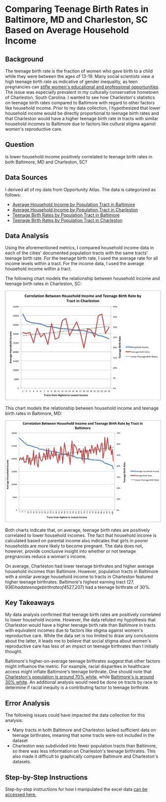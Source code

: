 # Comparing Teenage Birth Rates in Baltimore, MD and Charleston, SC Based on Average Household Income
## Background
The teenage birth rate is the fraction of women who gave birth to a child while they were between the ages of 13-19. Many social scientists view a high teenage birth rate as indicative of gender inequality, as teen pregnancies can [stifle women's educational and professional opportunities](https://www.mcser.org/journal/index.php/jesr/article/viewFile/542/567). The issue was especially prevalent in my culturally conservative hometown of Charleston, South Carolina. I wanted to see how Charleston's statistics on teenage birth rates compared to Baltimore with regard to other factors like household income. Prior to my data collection, I hypothesized that lower household income would be directly proportional to teenage birth rates and that Charleston would have a higher teenage birth rate in tracts with similar household incomes to Baltimore due to factors like cultural stigma against women's reproductive care.
## Question
Is lower household income positively correlated to teenage birth rates in both Baltimore, MD and Charleston, SC?
## Data Sources
I derived all of my data from Opportunity Atlas. The data is categorized as follows:
- [Average Household Income by Population Tract in Baltimore](https://github.com/John-Frye/baltimore-charleston-comparing-teen-pregnancy-rates/blob/master/Baltimore_Income_Data.xlsx)
- [Average Household Income by Population Tract in Charleston](https://github.com/John-Frye/baltimore-charleston-comparing-teen-pregnancy-rates/blob/master/Charleston_Income_Data.xlsx)
- [Teenage Birth Rates by Population Tract in Baltimore](https://github.com/John-Frye/baltimore-charleston-comparing-teen-pregnancy-rates/blob/master/baltimore_teen_pregnancy.xls)
- [Teenage Birth Rates by Population Tract in Charleston](https://github.com/John-Frye/baltimore-charleston-comparing-teen-pregnancy-rates/blob/master/charleston_teen_pregnancy.xltx)
## Data Analysis
Using the aforementioned metrics, I compared household income data in each of the cities' documented population tracts with the same tracts' teenage birth rate. For the teenage birth rate, I used the average rate for all income levels within a tract. For the income data, I used the average household income within a tract. 

The following chart models the relationship between household income and teenage birth rates in Charleston, SC:

![alt_text](https://github.com/John-Frye/baltimore-charleston-comparing-teen-pregnancy-rates/blob/master/Income_Birth_Correlation_Charleston.png)

This chart models the relationship between household income and teenage birth rates in Baltimore, MD:

![alt_text](https://github.com/John-Frye/baltimore-charleston-comparing-teen-pregnancy-rates/blob/eb208fa0d8972fdad16272bd8874958a39c09db4/Income_Birth_Correlation_Baltimore.png)

Both charts indicate that, on average, teenage birth rates are positively correlated to lower household incomes. The fact that household income is calculated based on parental income also indicates that girls in poorer households are more likely to become pregnant. The data does not, however, provide conclusive insight into whether or not teenage pregnancies reduce a woman's income. 

On average, Charleston had lower teenage birthrates and higher average household incomes than Baltimore. However, population tracts in Baltimore with a similar average household income to tracts in Charleston featured higher teenage birthrates. Baltimore's highest earning tract ($27,936) had a teenage birthrate of 45%, whereas Charleston's lowest earning tract ($27,207) had a teenage birthrate of 30%. 
## Key Takeaways 
My data analysis confirmed that teenage birth rates are positively correlated to lower household income. However, the data refuted my hypothesis that Charleston would have a higher teenage birth rate than Baltimore in tracts with equivalent incomes due to factors like stigma against women's reproductive care. While the data set is too limited to draw any conclusions about the latter, it leads me to believe that social stigma about women's reproductive care has less of an impact on teenage birthrates than I initially thought. 

Baltimore's higher-on-average teenage birthrates suggest that other factors might influence the metric. For example, racial disparities in healthcare access might inflate Baltimore's teenage birthrate. One should note that [Charleston's population is around 70% white](https://www.charleston-sc.gov/DocumentCenter/View/25665/FAST-FACTS-2020), while [Baltimore's is around 30% white](https://www.census.gov/quickfacts/fact/table/baltimorecitymarylandcounty/AGE295219). An additional analysis would need be done on tracts by race to determine if racial inequity is a contributing factor to teenage birthrate. 
## Error Analysis
The following issues could have impacted the data collection for this analysis:
- Many tracts in both Baltimore and Charleston lacked sufficient data on teenage birthrates, meaning that some tracts were not included in the dataset
- Charleston was subdivided into fewer population tracts than Baltimore, so there was less information on Charleston's teenage birthrates. This also made it difficult to graphically compare Baltimore and Charleston's datasets.
## Step-by-Step Instructions
Step-by-step instructions for how I manipulated the excel data [can be accessed here.](https://github.com/John-Frye/baltimore-charleston-comparing-teen-pregnancy-rates/blob/master/Instructions_Baltimore_Charleston_Teen_Pregnancy_Rate_Comparison.xlsx) 

